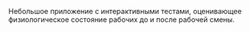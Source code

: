 Небольшое приложение с интерактивными тестами, оценивающее физиологическое состояние рабочих до и после рабочей смены.
